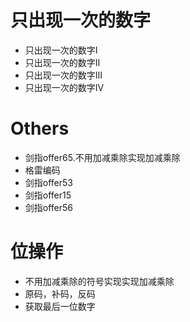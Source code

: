 # 只出现一次的数字

- 只出现一次的数字I
- 只出现一次的数字II
- 只出现一次的数字III
- 只出现一次的数字IV



# Others

- 剑指offer65.不用加减乘除实现加减乘除
- 格雷编码
- 剑指offer53
- 剑指offer15
- 剑指offer56



# 位操作

- 不用加减乘除的符号实现实现加减乘除
- 原码，补码，反码
- 获取最后一位数字